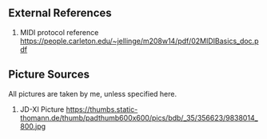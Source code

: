 ## External References

1. MIDI protocol reference
https://people.carleton.edu/~jellinge/m208w14/pdf/02MIDIBasics_doc.pdf


## Picture Sources

All pictures are taken by me, unless specified here.

1. JD-XI Picture
https://thumbs.static-thomann.de/thumb/padthumb600x600/pics/bdb/_35/356623/9838014_800.jpg
